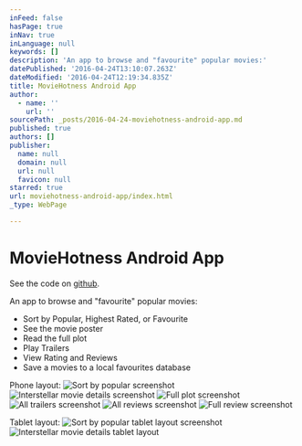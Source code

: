 ```yaml
---
inFeed: false
hasPage: true
inNav: true
inLanguage: null
keywords: []
description: 'An app to browse and "favourite" popular movies:'
datePublished: '2016-04-24T13:10:07.263Z'
dateModified: '2016-04-24T12:19:34.835Z'
title: MovieHotness Android App
author:
  - name: ''
    url: ''
sourcePath: _posts/2016-04-24-moviehotness-android-app.md
published: true
authors: []
publisher:
  name: null
  domain: null
  url: null
  favicon: null
starred: true
url: moviehotness-android-app/index.html
_type: WebPage

---
```

# MovieHotness Android App

See the code on [github][0].

An app to browse and "favourite" popular movies:

* Sort by Popular, Highest Rated, or Favourite
* See the movie poster
* Read the full plot
* Play Trailers
* View Rating and Reviews
* Save a movies to a local favourites database

Phone layout:
![Sort by popular screenshot](https://s3-us-west-2.amazonaws.com/the-grid-img/p/a60450defa1b191de0ba7d071e27be71e9559d89.png)
![Interstellar movie details screenshot](https://s3-us-west-2.amazonaws.com/the-grid-img/p/b88d43cdfb17f68041d34556cf29eb7d1a7fab1d.png)
![Full plot screenshot](https://the-grid-user-content.s3-us-west-2.amazonaws.com/a3a04cfa-c307-4fd9-9904-f34b0dfbf6d3.png)
![All trailers screenshot](https://the-grid-user-content.s3-us-west-2.amazonaws.com/d86035ee-2003-4a8b-b366-d4dde692c845.png)
![All reviews screenshot](https://the-grid-user-content.s3-us-west-2.amazonaws.com/40462b48-8a93-4c4a-a83e-4264a28c422b.png)
![Full review screenshot](https://the-grid-user-content.s3-us-west-2.amazonaws.com/a2c7b414-1d91-40a6-ab0d-0be6d2391eb1.png)

Tablet layout:
![Sort by popular tablet layout screenshot](https://the-grid-user-content.s3-us-west-2.amazonaws.com/ab0b12fc-dcb3-4a45-868f-d41b9f25e275.png)
![Interstellar movie details tablet layout](https://the-grid-user-content.s3-us-west-2.amazonaws.com/b0561dce-7c24-4104-a745-ec2dd906b0f8.png)

[0]: https://github.com/mvescovo/moviehotness